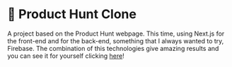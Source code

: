 # 🔫 Product Hunt Clone

A project based on the Product Hunt webpage. This time, using Next.js for the front-end and for the back-end, something that I always wanted to try, Firebase. The combination of this technologies give amazing results and you can see it for yourself clicking [here]!

[here]: https://product-hunt-clone-9e94f.web.app/
